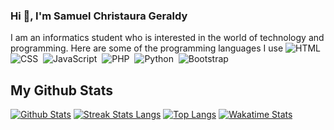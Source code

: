 ### Hi 👋, I'm Samuel Christaura Geraldy
I am an informatics student who is interested in the world of technology and programming. Here are some of the programming languages I use
![HTML](https://img.shields.io/badge/-HTML-282A36?style=flat&logo=HTML5)&nbsp;
![CSS](https://img.shields.io/badge/-CSS-282A36?style=flat&logo=CSS3&logoColor=1572B6)&nbsp;
![JavaScript](https://img.shields.io/badge/-JavaScript-282A36?style=flat&logo=javascript)&nbsp;
![PHP](https://img.shields.io/badge/-PHP-282A36?style=flat&logo=PHP)&nbsp;
![Python](https://img.shields.io/badge/-python-282A36?style=flat&logo=python)&nbsp;
![Bootstrap](https://img.shields.io/badge/-Bootstrap-282A36?style=flat&logo=bootstrap)&nbsp;



## My Github Stats
[![Github Stats](https://github-readme-stats.vercel.app/api?username=Xractz&show_icons=true&include_all_commits=true&count_private=true&&hide_border=true&bg_color=282A36&icon_color=686868&title_color=57c7ff&text_color=9aedfe&custom_title=My+Github+Stats)](https://github.com/Xractz/Xractz)
[![Streak Stats Langs](https://github-readme-streak-stats.herokuapp.com/?user=Xractz&theme=dark&background=282A36&ring=57C7FF&fire=57C7FF&dates=686868&currStreakNum=9AEDFE&sideNums=57C7FF&currStreakLabel=9AEDFE&sideLabels=9AEDFE&stroke=57C7FF&border=282A36)](https://github.com/Xractz/Xractz)
[![Top Langs](https://github-readme-stats.vercel.app/api/top-langs/?username=Xractz&layout=compact&hide_border=true&langs_count=8&bg_color=282A36&icon_color=686868&title_color=57c7ff&text_color=9aedfe)](https://github.com/Xractz/Xractz)
[![Wakatime Stats](https://github-readme-stats.vercel.app/api/wakatime?username=samchristg&layout=compact&hide_border=true&langs_count=8&bg_color=282A36&icon_color=686868&title_color=57c7ff&text_color=9aedfe)](https://github.com/Xractz/Xractz)




<!--
**Xractz/Xractz** is a ✨ _special_ ✨ repository because its `README.md` (this file) appears on your GitHub profile.

Here are some ideas to get you started:

- 🔭 I’m currently working on ...
- 🌱 I’m currently learning ...
- 👯 I’m looking to collaborate on ...
- 🤔 I’m looking for help with ...
- 💬 Ask me about ...
- 📫 How to reach me: ...
- 😄 Pronouns: ...
- ⚡ Fun fact: ...
-->


<!--
**Xractz/Xractz** is a ✨ _special_ ✨ repository because its `README.md` (this file) appears on your GitHub profile.

Here are some ideas to get you started:

- 🔭 I’m currently working on ...
- 🌱 I’m currently learning ...
- 👯 I’m looking to collaborate on ...
- 🤔 I’m looking for help with ...
- 💬 Ask me about ...
- 📫 How to reach me: ...
- 😄 Pronouns: ...
- ⚡ Fun fact: ...
-->
